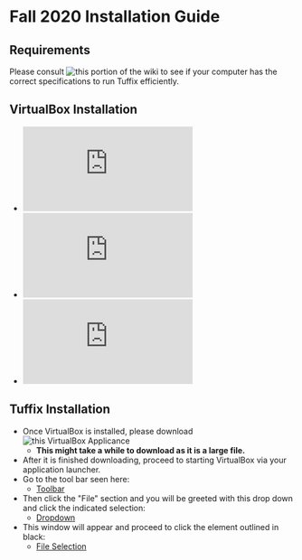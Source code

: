 # Fall 2020 Installation Guide

## Requirements

Please consult ![this](https://github.com/mshafae/tuffix/wiki/Tuffix-2.0-requirements) portion of the wiki to see if your computer has the correct specifications to run Tuffix efficiently.

## VirtualBox Installation

- ![For Windows Users](https://www.virtualbox.org/manual/ch02.html#installation_windows)
- ![For MacOS Users](https://www.virtualbox.org/manual/ch02.html#installation-mac)
- ![For Linux Users](https://www.virtualbox.org/manual/ch02.html#install-linux-host)

## Tuffix Installation

- Once VirtualBox is installed, please download ![this VirtualBox Applicance](https://drive.google.com/file/d/1mbF4Y2sfWe7m409p0ejrof3kOmNJflVI/view?usp=sharing)
    - **This might take a while to download as it is a large file.**
- After it is finished downloading, proceed to starting VirtualBox via your application launcher.
- Go to the tool bar seen here:
    * [Toolbar](assets/2020-install/toolbar.png)
- Then click the "File" section and you will be greeted with this drop down and click the indicated selection:
    * [Dropdown](assets/2020-install/dropdown.png)
- This window will appear and proceed to click the element outlined in black:
    * [File Selection](assets/2020-install/file-selection.png)
